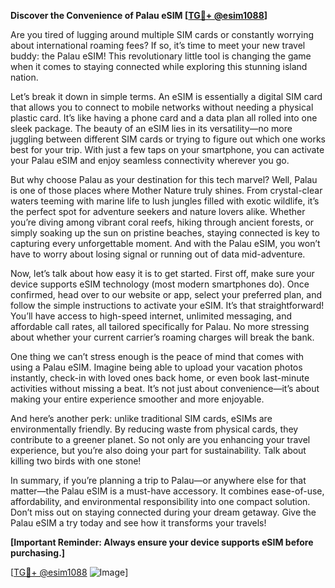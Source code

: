 **Discover the Convenience of Palau eSIM [[TG💪+ @esim1088](https://t.me/s/esim1088)]**

Are you tired of lugging around multiple SIM cards or constantly worrying about international roaming fees? If so, it’s time to meet your new travel buddy: the Palau eSIM! This revolutionary little tool is changing the game when it comes to staying connected while exploring this stunning island nation.

Let’s break it down in simple terms. An eSIM is essentially a digital SIM card that allows you to connect to mobile networks without needing a physical plastic card. It’s like having a phone card and a data plan all rolled into one sleek package. The beauty of an eSIM lies in its versatility—no more juggling between different SIM cards or trying to figure out which one works best for your trip. With just a few taps on your smartphone, you can activate your Palau eSIM and enjoy seamless connectivity wherever you go.

But why choose Palau as your destination for this tech marvel? Well, Palau is one of those places where Mother Nature truly shines. From crystal-clear waters teeming with marine life to lush jungles filled with exotic wildlife, it’s the perfect spot for adventure seekers and nature lovers alike. Whether you’re diving among vibrant coral reefs, hiking through ancient forests, or simply soaking up the sun on pristine beaches, staying connected is key to capturing every unforgettable moment. And with the Palau eSIM, you won’t have to worry about losing signal or running out of data mid-adventure.

Now, let’s talk about how easy it is to get started. First off, make sure your device supports eSIM technology (most modern smartphones do). Once confirmed, head over to our website or app, select your preferred plan, and follow the simple instructions to activate your eSIM. It’s that straightforward! You’ll have access to high-speed internet, unlimited messaging, and affordable call rates, all tailored specifically for Palau. No more stressing about whether your current carrier’s roaming charges will break the bank.

One thing we can’t stress enough is the peace of mind that comes with using a Palau eSIM. Imagine being able to upload your vacation photos instantly, check-in with loved ones back home, or even book last-minute activities without missing a beat. It’s not just about convenience—it’s about making your entire experience smoother and more enjoyable.

And here’s another perk: unlike traditional SIM cards, eSIMs are environmentally friendly. By reducing waste from physical cards, they contribute to a greener planet. So not only are you enhancing your travel experience, but you’re also doing your part for sustainability. Talk about killing two birds with one stone!

In summary, if you’re planning a trip to Palau—or anywhere else for that matter—the Palau eSIM is a must-have accessory. It combines ease-of-use, affordability, and environmental responsibility into one compact solution. Don’t miss out on staying connected during your dream getaway. Give the Palau eSIM a try today and see how it transforms your travels!

**[Important Reminder: Always ensure your device supports eSIM before purchasing.]**

[[TG💪+ @esim1088](https://t.me/s/esim1088) ![Image](https://i.postimg.cc/Y0z9fWf4/image.png)]